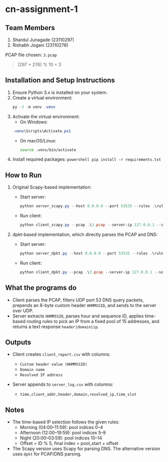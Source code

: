 # cn-assignment-1

## Team Members
1. Shardul Junagade (23110297)
2. Rishabh Jogani (23110276)

PCAP file chosen: `3.pcap`

> (297 + 276) % 10 = 3



## Installation and Setup Instructions
1. Ensure Python 3.x is installed on your system.
2. Create a virtual environment:
    ```powershell
    py -3 -m venv .venv
    ```
3. Activate the virtual environment:
    - On Windows:
    ```powershell
    .venv\Scripts\Activate.ps1
    ```
    - On macOS/Linux:
        ```bash
        source .venv/bin/activate
        ```
4. Install required packages:
        ```powershell
        pip install -r requirements.txt
        ```

## How to Run

1) Original Scapy-based implementation:

    - Start server:
        ```powershell
        python server_scapy.py --host 0.0.0.0 --port 53535 --rules .\rules.json
        ```

    - Run client:
        ```powershell
        python client_scapy.py --pcap .\3.pcap --server-ip 127.0.0.1 --server-port 53535 --out-csv scapy_dns_report.csv
        ```

2) dpkt-based implementation, which directly parses the PCAP and DNS:

    - Start server:
        ```powershell
        python server_dpkt.py --host 0.0.0.0 --port 53535 --rules .\rules.json
        ```

    - Run client:
        ```powershell
        python client_dpkt.py --pcap .\3.pcap --server-ip 127.0.0.1 --server-port 53535 --out-csv dpkt_dns_report.csv
        ```

## What the programs do

- Client parses the PCAP, filters UDP port 53 DNS query packets, prepends an 8-byte custom header `HHMMSSID`, and sends to the server over UDP.
- Server extracts `HHMMSSID`, parses hour and sequence ID, applies time-based routing rules to pick an IP from a fixed pool of 15 addresses, and returns a text response `header|domain|ip`.

## Outputs

- Client creates `client_report.csv` with columns:
    - `Custom header value (HHMMSSID)`
    - `Domain name`
    - `Resolved IP address`

- Server appends to `server_log.csv` with columns:
    - `time,client_addr,header,domain,resolved_ip,time_slot`

## Notes

- The time-based IP selection follows the given rules:
    - Morning (04:00–11:59): pool indices 0–4
    - Afternoon (12:00–19:59): pool indices 5–9
    - Night (20:00–03:59): pool indices 10–14
    - Offset = ID % 5, final index = pool_start + offset
- The Scapy version uses Scapy for parsing DNS. The alternative version uses `dpkt` for PCAP/DNS parsing.
